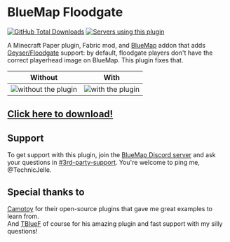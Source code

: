 # BlueMap Floodgate
[![GitHub Total Downloads](https://img.shields.io/github/downloads/TechnicJelle/BlueMapFloodgate/total?label=Downloads&color=success "Click here to download the plugin")](https://github.com/TechnicJelle/BlueMapFloodgate/releases/latest)
[![Servers using this plugin](https://img.shields.io/bstats/servers/16426?label=Servers)](https://bstats.org/plugin/bukkit/BlueMap%20Floodgate/16426)

A Minecraft Paper plugin, Fabric mod, and [BlueMap](https://github.com/BlueMap-Minecraft/BlueMap) addon that adds [Geyser/Floodgate](https://github.com/GeyserMC/Floodgate) support:
by default, floodgate players don't have the correct playerhead image on BlueMap. This plugin fixes that.

| Without                                                  | With                                               |
|----------------------------------------------------------|----------------------------------------------------|
| ![without the plugin](.github/readme_assets/without.png) | ![with the plugin](.github/readme_assets/with.png) |

## [Click here to download!](../../releases/latest)

## Support
To get support with this plugin, join the [BlueMap Discord server](https://bluecolo.red/map-discord) and ask your questions in [#3rd-party-support](https://discord.com/channels/665868367416131594/863844716047106068). You're welcome to ping me, @TechnicJelle.

## Special thanks to
[Camotoy](https://github.com/Camotoy/GeyserSkinManager) for their open-source plugins that gave me great examples to learn from.\
And [TBlueF](https://github.com/TBlueF) of course for his amazing plugin and fast support with my silly questions!
